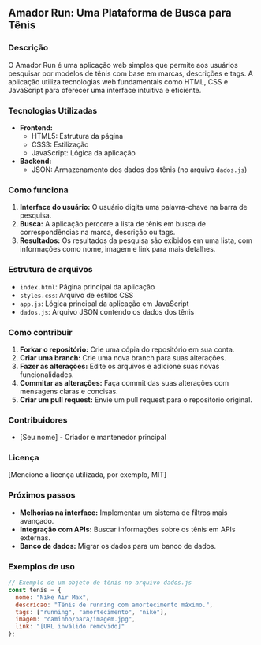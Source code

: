 ## Amador Run: Uma Plataforma de Busca para Tênis

### Descrição
O Amador Run é uma aplicação web simples que permite aos usuários pesquisar por modelos de tênis com base em marcas, descrições e tags. A aplicação utiliza tecnologias web fundamentais como HTML, CSS e JavaScript para oferecer uma interface intuitiva e eficiente.

### Tecnologias Utilizadas
* **Frontend:**
    * HTML5: Estrutura da página
    * CSS3: Estilização
    * JavaScript: Lógica da aplicação
* **Backend:**
    * JSON: Armazenamento dos dados dos tênis (no arquivo `dados.js`)

### Como funciona
1. **Interface do usuário:** O usuário digita uma palavra-chave na barra de pesquisa.
2. **Busca:** A aplicação percorre a lista de tênis em busca de correspondências na marca, descrição ou tags.
3. **Resultados:** Os resultados da pesquisa são exibidos em uma lista, com informações como nome, imagem e link para mais detalhes.

### Estrutura de arquivos
* `index.html`: Página principal da aplicação
* `styles.css`: Arquivo de estilos CSS
* `app.js`: Lógica principal da aplicação em JavaScript
* `dados.js`: Arquivo JSON contendo os dados dos tênis

### Como contribuir
1. **Forkar o repositório:** Crie uma cópia do repositório em sua conta.
2. **Criar uma branch:** Crie uma nova branch para suas alterações.
3. **Fazer as alterações:** Edite os arquivos e adicione suas novas funcionalidades.
4. **Commitar as alterações:** Faça commit das suas alterações com mensagens claras e concisas.
5. **Criar um pull request:** Envie um pull request para o repositório original.

### Contribuidores
* [Seu nome] - Criador e mantenedor principal

### Licença
[Mencione a licença utilizada, por exemplo, MIT]

### Próximos passos
* **Melhorias na interface:** Implementar um sistema de filtros mais avançado.
* **Integração com APIs:** Buscar informações sobre os tênis em APIs externas.
* **Banco de dados:** Migrar os dados para um banco de dados.

### Exemplos de uso
```javascript
// Exemplo de um objeto de tênis no arquivo dados.js
const tenis = {
  nome: "Nike Air Max",
  descricao: "Tênis de running com amortecimento máximo.",
  tags: ["running", "amortecimento", "nike"],
  imagem: "caminho/para/imagem.jpg",
  link: "[URL inválido removido]"
};
